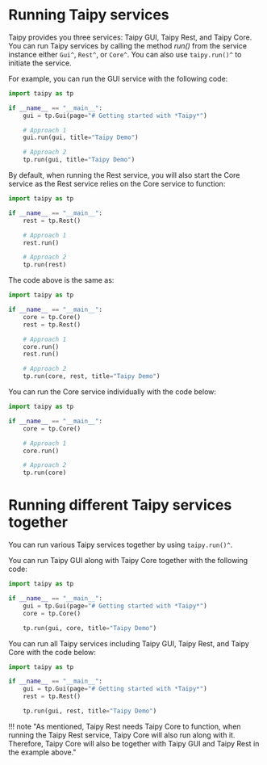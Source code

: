 # Running Taipy services

Taipy provides you three services: Taipy GUI, Taipy Rest, and Taipy Core. You can run Taipy services by calling the method _run()_ from the service instance either `Gui^`, `Rest^`, or `Core^`. You can also use `taipy.run()^` to initiate the service.

For example, you can run the GUI service with the following code:
```python
import taipy as tp

if __name__ == "__main__":
    gui = tp.Gui(page="# Getting started with *Taipy*")

    # Approach 1
    gui.run(gui, title="Taipy Demo")

    # Approach 2
    tp.run(gui, title="Taipy Demo")
```

By default, when running the Rest service, you will also start the Core service as the Rest service relies on the Core service to function:
```python
import taipy as tp

if __name__ == "__main__":
    rest = tp.Rest()

    # Approach 1
    rest.run()

    # Approach 2
    tp.run(rest)
```

The code above is the same as:
```python
import taipy as tp

if __name__ == "__main__":
    core = tp.Core()
    rest = tp.Rest()

    # Approach 1
    core.run()
    rest.run()

    # Approach 2
    tp.run(core, rest, title="Taipy Demo")
```

You can run the Core service individually with the code below:
```python
import taipy as tp

if __name__ == "__main__":
    core = tp.Core()

    # Approach 1
    core.run()

    # Approach 2
    tp.run(core)
```

# Running different Taipy services together

You can run various Taipy services together by using `taipy.run()^`.

You can run Taipy GUI along with Taipy Core together with the following code:
```python
import taipy as tp

if __name__ == "__main__":
    gui = tp.Gui(page="# Getting started with *Taipy*")
    core = tp.Core()

    tp.run(gui, core, title="Taipy Demo")
```

You can run all Taipy services including Taipy GUI, Taipy Rest, and Taipy Core with the code below:

```python
import taipy as tp

if __name__ == "__main__":
    gui = tp.Gui(page="# Getting started with *Taipy*")
    rest = tp.Rest()

    tp.run(gui, rest, title="Taipy Demo")
```

!!! note "As mentioned, Taipy Rest needs Taipy Core to function, when running the Taipy Rest service, Taipy Core will also run along with it. Therefore, Taipy Core will also be together with Taipy GUI and Taipy Rest in the example above."
